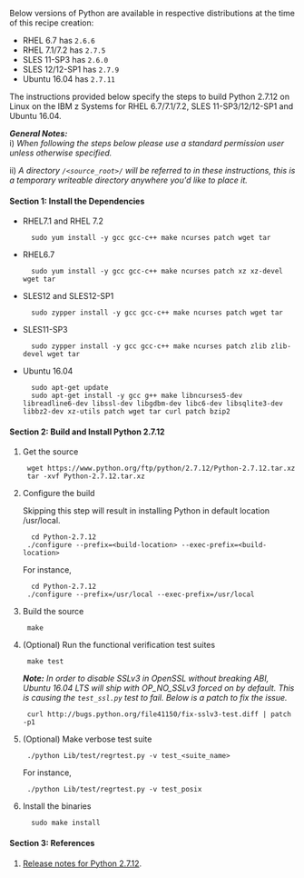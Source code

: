 Below versions of Python are available in respective distributions at the time of this recipe creation:

*    RHEL 6.7 has `2.6.6`
*    RHEL 7.1/7.2 has `2.7.5`
*    SLES 11-SP3 has `2.6.0`
*    SLES 12/12-SP1 has `2.7.9`
*    Ubuntu 16.04 has `2.7.11`

The instructions provided below specify the steps to build Python 2.7.12 on Linux on the IBM z Systems for RHEL 6.7/7.1/7.2, SLES 11-SP3/12/12-SP1 and Ubuntu 16.04.

_**General Notes:**_  
i) _When following the steps below please use a standard permission user unless otherwise specified._

ii) _A directory `/<source_root>/` will be referred to in these instructions, this is a temporary writeable directory anywhere you'd like to place it._

#### Section 1: Install the Dependencies

* RHEL7.1 and RHEL 7.2

		sudo yum install -y gcc gcc-c++ make ncurses patch wget tar
		
* RHEL6.7

		sudo yum install -y gcc gcc-c++ make ncurses patch xz xz-devel wget tar
		
* SLES12 and SLES12-SP1

		sudo zypper install -y gcc gcc-c++ make ncurses patch wget tar
		
* SLES11-SP3

		sudo zypper install -y gcc gcc-c++ make ncurses patch zlib zlib-devel wget tar

* Ubuntu 16.04
		
		sudo apt-get update
		sudo apt-get install -y gcc g++ make libncurses5-dev libreadline6-dev libssl-dev libgdbm-dev libc6-dev libsqlite3-dev libbz2-dev xz-utils patch wget tar curl patch bzip2

#### Section 2: Build and Install Python 2.7.12
1. Get the source

        wget https://www.python.org/ftp/python/2.7.12/Python-2.7.12.tar.xz
        tar -xvf Python-2.7.12.tar.xz

2. Configure the build 

	Skipping this step will result in installing Python in default location /usr/local.

         cd Python-2.7.12
        ./configure --prefix=<build-location> --exec-prefix=<build-location>

    For instance,

         cd Python-2.7.12
        ./configure --prefix=/usr/local --exec-prefix=/usr/local

3. Build the source

        make

4. (Optional) Run the functional verification test suites

        make test

	_**Note:** In order to disable SSLv3 in OpenSSL without breaking ABI, Ubuntu 16.04 LTS will ship with OP_NO_SSLv3 forced on by default. This is causing the `test_ssl.py` test to fail. Below is a patch to fix the issue._

		curl http://bugs.python.org/file41150/fix-sslv3-test.diff | patch -p1

5. (Optional) Make verbose test suite

        ./python Lib/test/regrtest.py -v test_<suite_name>

    For instance,

        ./python Lib/test/regrtest.py -v test_posix

6. Install the binaries

         sudo make install


#### Section 3: References
1. [Release notes for Python 2.7.12](https://www.python.org/downloads/release/python-2712/).